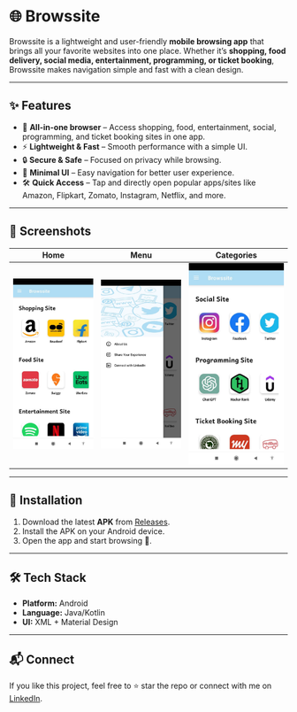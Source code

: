 # 🌐 Browssite  

Browssite is a lightweight and user-friendly **mobile browsing app** that brings all your favorite websites into one place. Whether it’s **shopping, food delivery, social media, entertainment, programming, or ticket booking**, Browssite makes navigation simple and fast with a clean design.  

---

## ✨ Features  
- 📱 **All-in-one browser** – Access shopping, food, entertainment, social, programming, and ticket booking sites in one app.  
- ⚡ **Lightweight & Fast** – Smooth performance with a simple UI.  
- 🔒 **Secure & Safe** – Focused on privacy while browsing.  
- 🎨 **Minimal UI** – Easy navigation for better user experience.  
- 🛠 **Quick Access** – Tap and directly open popular apps/sites like Amazon, Flipkart, Zomato, Instagram, Netflix, and more.  

---

## 📸 Screenshots  

| Home | Menu | Categories |
|------|------|-------------|
| ![Home](pic5.jpg) | ![Menu](pic3.jpg) | ![Categories](pic4.jpg) | ![Navbar](pic2.jpg) | [](pic1.jpg)

---

## 🚀 Installation  

1. Download the latest **APK** from [Releases](../../releases).  
2. Install the APK on your Android device.  
3. Open the app and start browsing 🚀.  

---

## 🛠 Tech Stack  
- **Platform:** Android  
- **Language:** Java/Kotlin  
- **UI:** XML + Material Design  

---

## 📬 Connect  
If you like this project, feel free to ⭐ star the repo or connect with me on [LinkedIn](https://www.linkedin.com).  
